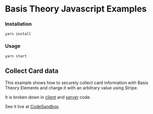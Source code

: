 # Basis Theory Javascript Examples

### Installation
```shell
yarn install
```

### Usage
```shell
yarn start
```

## Collect Card data


This example shows how to securely collect card information with Basis Theory Elements
and charge it with an arbitrary value using Stripe.

It is broken down in [client](/card/public) and [server](/card/api.js) code.

See it live at [CodeSandbox](https://codesandbox.io/embed/github/Basis-Theory/basis-theory-js-examples?initialpath=/card&module=/card/public/index.html,/card/public/index.js,/card/api.js).
